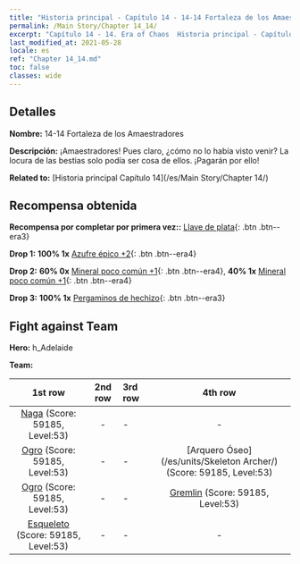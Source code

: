 ```yaml
---
title: "Historia principal - Capítulo 14 - 14-14 Fortaleza de los Amaestradores"
permalink: /Main Story/Chapter 14_14/
excerpt: "Capítulo 14 - 14. Era of Chaos  Historia principal - Capítulo 14_14. 14-14 Fortaleza de los Amaestradores"
last_modified_at: 2021-05-28
locale: es
ref: "Chapter 14_14.md"
toc: false
classes: wide
---
```


## Detalles

 **Nombre:** 14-14 Fortaleza de los Amaestradores

 **Descripción:** ¡Amaestradores! Pues claro, ¿cómo no lo había visto venir? La locura de las bestias solo podía ser cosa de ellos. ¡Pagarán por ello!

 **Related to:** [Historia principal Capítulo 14](/es/Main Story/Chapter 14/)

## Recompensa obtenida

 **Recompensa por completar por primera vez::** [Llave de plata](/ItemsES/con_693/){: .btn .btn--era3}

 **Drop 1:** **100% 1x** [Azufre épico +2](/ItemsES/mat_50/){: .btn .btn--era4}

 **Drop 2:** **60% 0x** [Mineral poco común +1](/ItemsES/mat_40/){: .btn .btn--era4}, **40% 1x** [Mineral poco común +1](/ItemsES/mat_40/){: .btn .btn--era4}

 **Drop 3:** **100% 1x** [Pergaminos de hechizo](/ItemsES/con_694/){: .btn .btn--era3}


## Fight against Team
 **Hero:** h_Adelaide

 **Team:**


  | 1st row | 2nd row | 3rd row | 4th row |
  |:----:|:----:|:----|:----:|
  | [Naga](/es/units/Naga/) (Score: 59185, Level:53)  | - | - | - |
  | [Ogro](/es/units/Ogre/) (Score: 59185, Level:53)  | - | - | [Arquero Óseo](/es/units/Skeleton Archer/) (Score: 59185, Level:53)  |
  | [Ogro](/es/units/Ogre/) (Score: 59185, Level:53)  | - | - | [Gremlin](/es/units/Gremlin/) (Score: 59185, Level:53)  |
  | [Esqueleto](/es/units/Skeleton/) (Score: 59185, Level:53)  | - | - | - |


